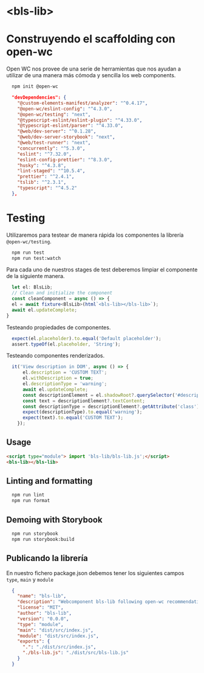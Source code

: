 # \<bls-lib>

# Construyendo el scaffolding con open-wc

Open WC nos provee de una serie de herramientas que nos ayudan a utilizar de una manera más cómoda y sencilla los web components. 

```bash
  npm init @open-wc
```

```json
  "devDependencies": {
    "@custom-elements-manifest/analyzer": "^0.4.17",
    "@open-wc/eslint-config": "^4.3.0",
    "@open-wc/testing": "next",
    "@typescript-eslint/eslint-plugin": "^4.33.0",
    "@typescript-eslint/parser": "^4.33.0",
    "@web/dev-server": "^0.1.28",
    "@web/dev-server-storybook": "next",
    "@web/test-runner": "next",
    "concurrently": "^5.3.0",
    "eslint": "^7.32.0",
    "eslint-config-prettier": "^8.3.0",
    "husky": "^4.3.8",
    "lint-staged": "^10.5.4",
    "prettier": "^2.4.1",
    "tslib": "^2.3.1",
    "typescript": "^4.5.2"
  },
```

# Testing

Utilizaremos para testear de manera rápida los componentes la librería `@open-wc/testing`.

```bash
  npm run test
  npm run test:watch
```

Para cada uno de nuestros stages de test deberemos limpiar el componente de la siguiente manera.
```ts
  let el: BlsLib;
  // Clean and initialize the component
  const cleanComponent = async () => {
  el = await fixture<BlsLib>(html`<bls-lib></bls-lib>`);
  await el.updateComplete;
}
```

Testeando propiedades de componentes.
```ts
  expect(el.placeholder).to.equal('Default placeholder');
  assert.typeOf(el.placeholder, 'String');
```

Testeando componentes renderizados.
```ts
  it('View description in DOM', async () => {
      el.description = 'CUSTOM TEXT';
      el.withDescription = true;
      el.descriptionType = 'warning';
      await el.updateComplete;
      const descriptionElement = el.shadowRoot?.querySelector('#description');
      const text = descriptionElement?.textContent;
      const descriptionType = descriptionElement?.getAttribute('class');
      expect(descriptionType).to.equal('warning');
      expect(text).to.equal('CUSTOM TEXT');
    });
```


## Usage

```html
<script type="module"> import 'bls-lib/bls-lib.js';</script>
<bls-lib></bls-lib>
```

## Linting and formatting

```bash
  npm run lint
  npm run format
```

## Demoing with Storybook

```bash
  npm run storybook
  npm run storybook:build
```

## Publicando la librería
En nuestro fichero package.json debemos tener los siguientes campos `type`, `main` y `module`

```json
  {
    "name": "bls-lib",
    "description": "Webcomponent bls-lib following open-wc recommendations",
    "license": "MIT",
    "author": "bls-lib",
    "version": "0.0.0",
    "type": "module",
    "main": "dist/src/index.js",
    "module": "dist/src/index.js",
    "exports": {
      ".": "./dist/src/index.js",
      "./bls-lib.js": "./dist/src/bls-lib.js"
    }
  }
```